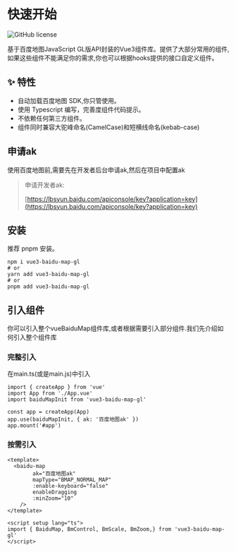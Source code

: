 # 快速开始
<img src="https://img.shields.io/github/license/yue1123/img-previewer?style=flat-square" alt="GitHub license" >
<img src="https://img.shields.io/github/package-json/v/yue1123/vue3-baidu-map-gl?color=f90&style=flat-square" alt="" style="margin-left:10px">

基于百度地图JavaScript GL版API封装的Vue3组件库。提供了大部分常用的组件,如果这些组件不能满足你的需求,你也可以根据hooks提供的接口自定义组件。

## :sparkles: 特性
- 自动加载百度地图 SDK,你只管使用。
- 使用 Typescript 编写，完善度组件代码提示。
- 不依赖任何第三方组件。
- 组件同时兼容大驼峰命名(CamelCase)和短横线命名(kebab-case)

## 申请ak
使用百度地图前,需要先在开发者后台申请ak,然后在项目中配置ak

> 申请开发者ak: 
> 
> [https://lbsyun.baidu.com/apiconsole/key?application=key](https://lbsyun.baidu.com/apiconsole/key?application=key)


## 安装
推荐 pnpm 安装。
```shell
npm i vue3-baidu-map-gl
# or
yarn add vue3-baidu-map-gl
# or
pnpm add vue3-baidu-map-gl
```

## 引入组件
你可以引入整个vueBaiduMap组件库,或者根据需要引入部分组件.我们先介绍如何引入整个组件库
### 完整引入
在main.ts(或是main.js)中引入
```ts{3,6}
import { createApp } from 'vue'
import App from './App.vue'
import baiduMapInit from 'vue3-baidu-map-gl'

const app = createApp(App)
app.use(baiduMapInit, { ak: '百度地图ak' })
app.mount('#app')
```
### 按需引入
```vue{12}
<template>
  <baidu-map
		ak="百度地图ak"
		mapType="BMAP_NORMAL_MAP"
		:enable-keyboard="false"
		enableDragging
		:minZoom="10"
	/>
</template>

<script setup lang="ts">
import { BaiduMap, BmControl, BmScale, BmZoom,} from 'vue3-baidu-map-gl'
</script>

```
